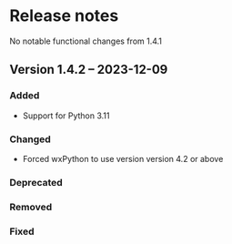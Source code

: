 # Release notes

No notable functional changes from 1.4.1

## Version 1.4.2 – 2023-12-09

### Added

- Support for Python 3.11

### Changed

- Forced wxPython to use version version 4.2 or above

### Deprecated

### Removed
 
### Fixed
